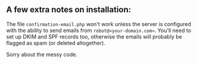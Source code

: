 A few extra notes on installation:
----------------------------------

The file `confirmation-email.php` won't work unless the server is configured with the ability to send emails from `robot@«your-domain.com»`. You'll need to set up DKIM and SPF records too, otherwise the emails will probably be flagged as spam (or deleted altogether).

Sorry about the messy code.
